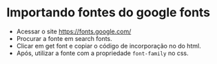 # Importando fontes do google fonts
- Acessar o site https://fonts.google.com/
- Procurar a fonte em search fonts.
- Clicar em get font e copiar o código de incorporação no <head> do html.
- Após, utilizar a fonte com a propriedade `font-family` no css.